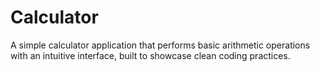 # Calculator
A simple calculator application that performs basic arithmetic operations with an intuitive interface, built to showcase clean coding practices.
